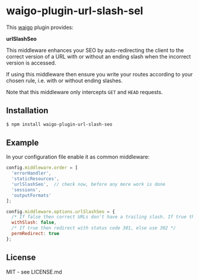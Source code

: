 # waigo-plugin-url-slash-sel

This [waigo](http://waigojs.com) plugin provides:

**urlSlashSeo**

This middleware enhances your SEO by auto-redirecting the client 
to the correct version of a URL with or without an ending slash when the 
incorrect version is accessed.

If using this middleware then ensure you write your routes according to 
your chosen rule, i.e. with or without ending slashes.

Note that this middleware only intercepts `GET` and `HEAD` requests.


## Installation

```bash
$ npm install waigo-plugin-url-slash-seo
```

## Example

In your configuration file enable it as common middleware:

```javascript
config.middleware.order = [
  'errorHandler',
  'staticResources',
  'urlSlashSeo',  // check now, before any more work is done
  'sessions',
  'outputFormats'
];

config.middleware.options.urlSlashSeo = {
  /* If false then correct URLs don't have a trailing slash. If true they do. */
  withSlash: false,
  /* If true then redirect with status code 301, else use 302 */
  permRedirect: true
};
```

## License

MIT - see LICENSE.md

